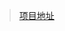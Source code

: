 > [项目地址](https://github.com/zhijianz/android-autofittextview/tree/5c565aa5c3ed62aaa31140440bb526e7435e7947)
